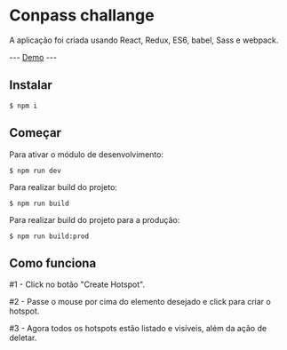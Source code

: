 # Conpass challange

A aplicação foi criada usando React, Redux, ES6, babel, Sass e webpack.

--- [Demo](http://2re.com.br/conpass/#/) ---

## Instalar

```npm
$ npm i 
```

## Começar

Para ativar o módulo de desenvolvimento: 

```npm
$ npm run dev
```

Para realizar build do projeto: 

```npm
$ npm run build
```


Para realizar build do projeto para a produção: 

```npm
$ npm run build:prod
```


## Como funciona

#1 - Click no botão "Create Hotspot".

#2 - Passe o mouse por cima do elemento desejado e click para criar o hotspot.

#3 - Agora todos os hotspots estão listado e visíveis, além da ação de deletar.